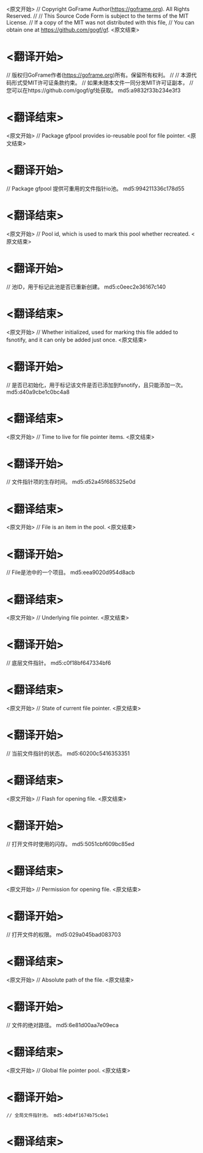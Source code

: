 
<原文开始>
// Copyright GoFrame Author(https://goframe.org). All Rights Reserved.
//
// This Source Code Form is subject to the terms of the MIT License.
// If a copy of the MIT was not distributed with this file,
// You can obtain one at https://github.com/gogf/gf.
<原文结束>

# <翻译开始>
// 版权归GoFrame作者(https://goframe.org)所有。保留所有权利。
//
// 本源代码形式受MIT许可证条款约束。
// 如果未随本文件一同分发MIT许可证副本，
// 您可以在https://github.com/gogf/gf处获取。 md5:a9832f33b234e3f3
# <翻译结束>


<原文开始>
// Package gfpool provides io-reusable pool for file pointer.
<原文结束>

# <翻译开始>
// Package gfpool 提供可重用的文件指针io池。 md5:994211336c178d55
# <翻译结束>


<原文开始>
// Pool id, which is used to mark this pool whether recreated.
<原文结束>

# <翻译开始>
// 池ID，用于标记此池是否已重新创建。 md5:c0eec2e36167c140
# <翻译结束>


<原文开始>
// Whether initialized, used for marking this file added to fsnotify, and it can only be added just once.
<原文结束>

# <翻译开始>
// 是否已初始化，用于标记该文件是否已添加到fsnotify，且只能添加一次。 md5:d40a9cbe1c0bc4a8
# <翻译结束>


<原文开始>
// Time to live for file pointer items.
<原文结束>

# <翻译开始>
// 文件指针项的生存时间。 md5:d52a45f685325e0d
# <翻译结束>


<原文开始>
// File is an item in the pool.
<原文结束>

# <翻译开始>
// File是池中的一个项目。 md5:eea9020d954d8acb
# <翻译结束>


<原文开始>
// Underlying file pointer.
<原文结束>

# <翻译开始>
// 底层文件指针。 md5:c0f18bf647334bf6
# <翻译结束>


<原文开始>
// State of current file pointer.
<原文结束>

# <翻译开始>
// 当前文件指针的状态。 md5:60200c5416353351
# <翻译结束>


<原文开始>
// Flash for opening file.
<原文结束>

# <翻译开始>
// 打开文件时使用的闪存。 md5:5051cbf609bc85ed
# <翻译结束>


<原文开始>
// Permission for opening file.
<原文结束>

# <翻译开始>
// 打开文件的权限。 md5:029a045bad083703
# <翻译结束>


<原文开始>
// Absolute path of the file.
<原文结束>

# <翻译开始>
// 文件的绝对路径。 md5:6e81d00aa7e09eca
# <翻译结束>


<原文开始>
// Global file pointer pool.
<原文结束>

# <翻译开始>
	// 全局文件指针池。 md5:4db4f1674b75c6e1
# <翻译结束>

